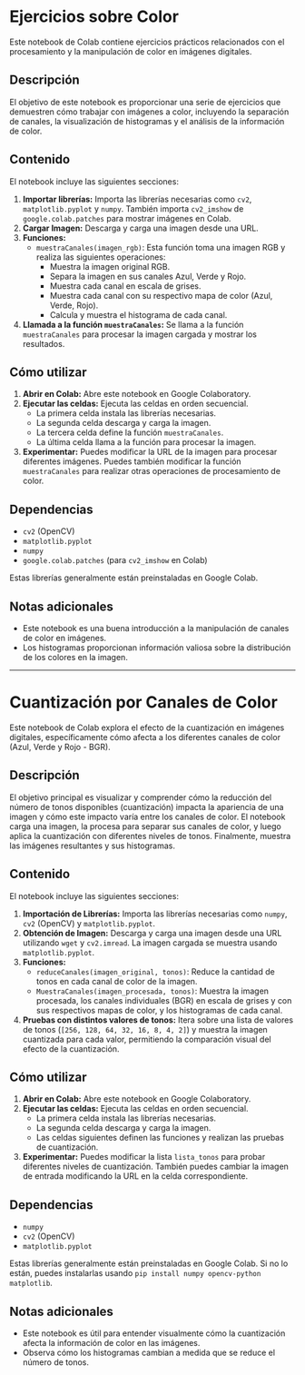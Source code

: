 # Ejercicios sobre Color

Este notebook de Colab contiene ejercicios prácticos relacionados con el procesamiento y la manipulación de color en imágenes digitales.

## Descripción

El objetivo de este notebook es proporcionar una serie de ejercicios que demuestren cómo trabajar con imágenes a color, incluyendo la separación de canales, la visualización de histogramas y el análisis de la información de color.

## Contenido

El notebook incluye las siguientes secciones:

1.  **Importar librerías:** Importa las librerías necesarias como `cv2`, `matplotlib.pyplot` y `numpy`. También importa `cv2_imshow` de `google.colab.patches` para mostrar imágenes en Colab.
2.  **Cargar Imagen:** Descarga y carga una imagen desde una URL.
3.  **Funciones:**
    * `muestraCanales(imagen_rgb)`:  Esta función toma una imagen RGB y realiza las siguientes operaciones:
        * Muestra la imagen original RGB.
        * Separa la imagen en sus canales Azul, Verde y Rojo.
        * Muestra cada canal en escala de grises.
        * Muestra cada canal con su respectivo mapa de color (Azul, Verde, Rojo).
        * Calcula y muestra el histograma de cada canal.
4.  **Llamada a la función `muestraCanales`:** Se llama a la función `muestraCanales` para procesar la imagen cargada y mostrar los resultados.

## Cómo utilizar

1.  **Abrir en Colab:** Abre este notebook en Google Colaboratory.
2.  **Ejecutar las celdas:** Ejecuta las celdas en orden secuencial.
    * La primera celda instala las librerías necesarias.
    * La segunda celda descarga y carga la imagen.
    * La tercera celda define la función `muestraCanales`.
    * La última celda llama a la función para procesar la imagen.
3.  **Experimentar:** Puedes modificar la URL de la imagen para procesar diferentes imágenes. Puedes también modificar la función `muestraCanales` para realizar otras operaciones de procesamiento de color.

## Dependencias

* `cv2` (OpenCV)
* `matplotlib.pyplot`
* `numpy`
* `google.colab.patches` (para `cv2_imshow` en Colab)

Estas librerías generalmente están preinstaladas en Google Colab.

## Notas adicionales

* Este notebook es una buena introducción a la manipulación de canales de color en imágenes.
* Los histogramas proporcionan información valiosa sobre la distribución de los colores en la imagen.

----------------------------------------------------------------------------------------------------------------------

# Cuantización por Canales de Color

Este notebook de Colab explora el efecto de la cuantización en imágenes digitales, específicamente cómo afecta a los diferentes canales de color (Azul, Verde y Rojo - BGR).

## Descripción

El objetivo principal es visualizar y comprender cómo la reducción del número de tonos disponibles (cuantización) impacta la apariencia de una imagen y cómo este impacto varía entre los canales de color. El notebook carga una imagen, la procesa para separar sus canales de color, y luego aplica la cuantización con diferentes niveles de tonos. Finalmente, muestra las imágenes resultantes y sus histogramas.

## Contenido

El notebook incluye las siguientes secciones:

1.  **Importación de Librerías:** Importa las librerías necesarias como `numpy`, `cv2` (OpenCV) y `matplotlib.pyplot`.
2.  **Obtención de Imagen:** Descarga y carga una imagen desde una URL utilizando `wget` y `cv2.imread`. La imagen cargada se muestra usando `matplotlib.pyplot`.
3.  **Funciones:**
    * `reduceCanales(imagen_original, tonos)`:  Reduce la cantidad de tonos en cada canal de color de la imagen.
    * `MuestraCanales(imagen_procesada, tonos)`:  Muestra la imagen procesada, los canales individuales (BGR) en escala de grises y con sus respectivos mapas de color, y los histogramas de cada canal.
4.  **Pruebas con distintos valores de tonos:** Itera sobre una lista de valores de tonos (`[256, 128, 64, 32, 16, 8, 4, 2]`) y muestra la imagen cuantizada para cada valor, permitiendo la comparación visual del efecto de la cuantización.

## Cómo utilizar

1.  **Abrir en Colab:** Abre este notebook en Google Colaboratory.
2.  **Ejecutar las celdas:** Ejecuta las celdas en orden secuencial.
    * La primera celda instala las librerías necesarias.
    * La segunda celda descarga y carga la imagen.
    * Las celdas siguientes definen las funciones y realizan las pruebas de cuantización.
3.  **Experimentar:** Puedes modificar la lista `lista_tonos` para probar diferentes niveles de cuantización. También puedes cambiar la imagen de entrada modificando la URL en la celda correspondiente.

## Dependencias

* `numpy`
* `cv2` (OpenCV)
* `matplotlib.pyplot`

Estas librerías generalmente están preinstaladas en Google Colab. Si no lo están, puedes instalarlas usando `pip install numpy opencv-python matplotlib`.

## Notas adicionales

* Este notebook es útil para entender visualmente cómo la cuantización afecta la información de color en las imágenes.
* Observa cómo los histogramas cambian a medida que se reduce el número de tonos.
